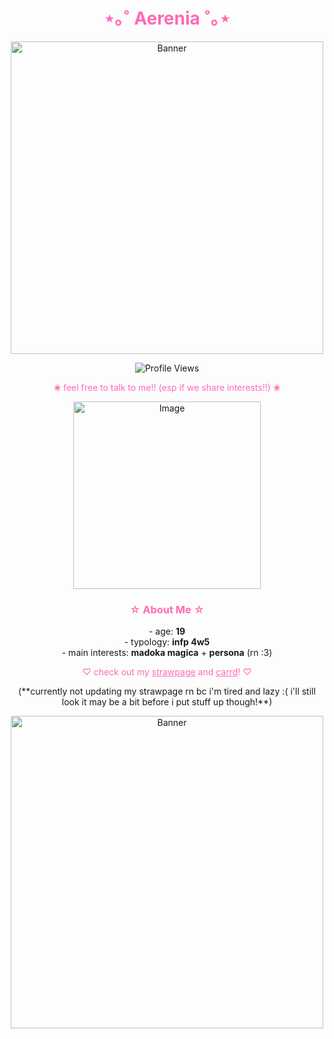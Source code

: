 
<h1 align="center" style="color: #ff69b4;"><strong>⋆｡˚ Aerenia ˚｡⋆</strong></h1>
<p align="center">
  <img src="https://64.media.tumblr.com/0822ea3351dc6078c8be2f1431de51d0/ad68c02a7af56974-0b/s400x600/4c4792fb1bd4fafeafd65be778676f7dbefb2b73.gifv" alt="Banner" width="500"/>
</p>

<div align="center">
  <img src="https://komarev.com/ghpvc/?username=aerenia&style=for-the-badge&color=ff69b4" alt="Profile Views" />
</div>

<p align="center" style="color: #ff69b4;">❀ feel free to talk to me!! (esp if we share interests!!) ❀</p>

<p align="center">
  <img src="https://static.wikia.nocookie.net/megamitensei/images/e/e6/PSC_official_line_stickers_31.png/revision/latest?cb=20240622185137" alt="Image" width="300"/>
</p>
<h3 align="center" style="color: #ff69b4;">☆ About Me ☆</h3>

<p align="center">
  -  age: <strong>19</strong><br>
  -  typology: <strong>infp 4w5</strong><br>
  -  main interests: <strong>madoka magica</strong> + <strong>persona</strong> (rn :3)

  <p align="center">

</p>

<p align="center" style="color: #ff69b4;">♡ check out my 
  <a href="https://aereaere.straw.page" style="color: #ff69b4;">strawpage</a> and 
  <a href="https://aereaere.carrd.co/" style="color: #ff69b4;">carrd</a>! ♡

 <p align="center">
(**currently not updating my strawpage rn bc i'm tired and lazy :(
i'll still look it may be a bit before i put stuff up though!**)
  
</p>
<p align="center">
  <img src="https://64.media.tumblr.com/0822ea3351dc6078c8be2f1431de51d0/ad68c02a7af56974-0b/s400x600/4c4792fb1bd4fafeafd65be778676f7dbefb2b73.gifv" alt="Banner" width="500"/>
</p>
